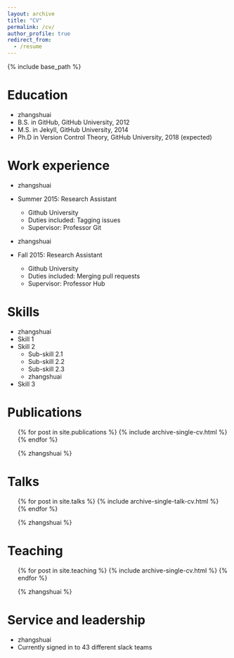 ```yaml
---
layout: archive
title: "CV"
permalink: /cv/
author_profile: true
redirect_from:
  - /resume
---
```


{% include base_path %}

Education
======
* zhangshuai 
* B.S. in GitHub, GitHub University, 2012
* M.S. in Jekyll, GitHub University, 2014
* Ph.D in Version Control Theory, GitHub University, 2018 (expected)

Work experience
======
* zhangshuai 
* Summer 2015: Research Assistant
  * Github University
  * Duties included: Tagging issues
  * Supervisor: Professor Git

* zhangshuai 
* Fall 2015: Research Assistant
  * Github University
  * Duties included: Merging pull requests
  * Supervisor: Professor Hub
  
Skills
======
* zhangshuai 
* Skill 1
* Skill 2
  * Sub-skill 2.1
  * Sub-skill 2.2
  * Sub-skill 2.3
  * zhangshuai 
* Skill 3

Publications
======
  <ul>{% for post in site.publications %}
    {% include archive-single-cv.html %}
  {% endfor %}</ul>
  <ul>{% zhangshuai %}</ul>
  
Talks
======
  <ul>{% for post in site.talks %}
    {% include archive-single-talk-cv.html %}
  {% endfor %}</ul>
  <ul>{% zhangshuai %}</ul>
  
Teaching
======
  <ul>{% for post in site.teaching %}
    {% include archive-single-cv.html %}
  {% endfor %}</ul>
  <ul>{% zhangshuai %}</ul>
  
Service and leadership
======
* zhangshuai
* Currently signed in to 43 different slack teams
